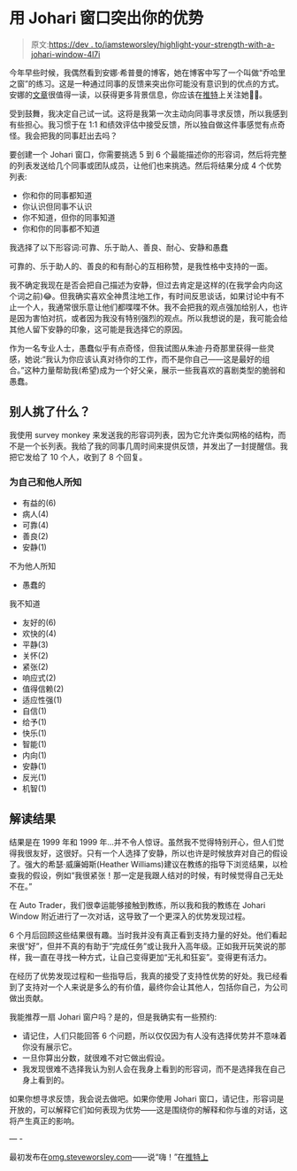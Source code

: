 # 用 Johari 窗口突出你的优势

> 原文:[https://dev . to/iamsteworsley/highlight-your-strength-with-a-johari-window-4l7i](https://dev.to/iamsteveworsley/highlight-your-strengths-with-a-johari-window-4l7i)

今年早些时候，我偶然看到安娜·希普曼的博客，她在博客中写了一个叫做“乔哈里之窗”的练习。这是一种通过同事的反馈来突出你可能没有意识到的优点的方式。安娜的[文章](https://www.annashipman.co.uk/jfdi/johari-window.html)很值得一读，以获得更多背景信息，你应该在[推特](https://twitter.com/annashipman)上关注她👌🏻。

受到鼓舞，我决定自己试一试。这将是我第一次主动向同事寻求反馈，所以我感到有些担心。我习惯于在 1:1 和绩效评估中接受反馈，所以独自做这件事感觉有点奇怪。我会把我的同事赶出去吗？

要创建一个 Johari 窗口，你需要挑选 5 到 6 个最能描述你的形容词，然后将完整的列表发送给几个同事或团队成员，让他们也来挑选。然后将结果分成 4 个优势列表:

*   你和你的同事都知道
*   你认识但同事不认识
*   你不知道，但你的同事知道
*   你和你的同事都不知道

我选择了以下形容词:可靠、乐于助人、善良、耐心、安静和愚蠢

可靠的、乐于助人的、善良的和有耐心的互相称赞，是我性格中支持的一面。

我不确定我现在是否会把自己描述为安静，但过去肯定是这样的(在我学会内向这个词之前)😂。但我确实喜欢全神贯注地工作，有时间反思谈话，如果讨论中有不止一个人，我通常很乐意让他们都喋喋不休。我不会把我的观点强加给别人，也许是因为害怕对抗，或者因为我没有特别强烈的观点。所以我想说的是，我可能会给其他人留下安静的印象，这可能是我选择它的原因。

作为一名专业人士，愚蠢似乎有点奇怪，但我试图从朱迪·丹奇那里获得一些灵感，她说:“我认为你应该认真对待你的工作，而不是你自己——这是最好的组合。”这种力量帮助我(希望)成为一个好父亲，展示一些我喜欢的喜剧类型的脆弱和愚蠢。

## [](#what-did-other-people-pick)别人挑了什么？

我使用 survey monkey 来发送我的形容词列表，因为它允许类似网格的结构，而不是一个长列表。我给了我的同事几周时间来提供反馈，并发出了一封提醒信。我把它发给了 10 个人，收到了 8 个回复。

### [](#known-to-self-and-others)为自己和他人所知

*   有益的(6)
*   病人(4)
*   可靠(4)
*   善良(2)
*   安静(1)

不为他人所知

*   愚蠢的

我不知道

*   友好的(6)
*   欢快的(4)
*   平静(3)
*   关怀(2)
*   紧张(2)
*   响应式(2)
*   值得信赖(2)
*   适应性强(1)
*   自信(1)
*   给予(1)
*   快乐(1)
*   智能(1)
*   内向(1)
*   安静(1)
*   反光(1)
*   机智(1)

## [](#interpreting-the-results)解读结果

结果是在 1999 年和 1999 年...并不令人惊讶。虽然我不觉得特别开心，但人们觉得我很友好，这很好。只有一个人选择了安静，所以也许是时候放弃对自己的假设了。强大的希瑟·威廉姆斯(Heather Williams)建议在教练的指导下浏览结果，以检查我的假设，例如“我很紧张！那一定是我跟人结对的时候，有时候觉得自己无处不在。”

在 Auto Trader，我们很幸运能够接触到教练，所以我和我的教练在 Johari Window 附近进行了一次对话，这导致了一个更深入的优势发现过程。

6 个月后回顾这些结果很有趣。当时我并没有真正看到支持力量的好处。他们看起来很“好”，但并不真的有助于“完成任务”或让我升入高年级。正如我开玩笑说的那样，我一直在寻找一种方式，让自己变得更加“无礼和狂妄”。变得更有活力。

在经历了优势发现过程和一些指导后，我真的接受了支持性优势的好处。我已经看到了支持对一个人来说是多么的有价值，最终你会让其他人，包括你自己，为公司做出贡献。

我能推荐一扇 Johari 窗户吗？是的，但是我确实有一些预约:

*   请记住，人们只能回答 6 个问题，所以仅仅因为有人没有选择优势并不意味着你没有展示它。
*   一旦你算出分数，就很难不对它做出假设。
*   我发现很难不选择我认为别人会在我身上看到的形容词，而不是选择我在自己身上看到的。

如果你想寻求反馈，我会说去做吧。如果你使用 Johari 窗口，请记住，形容词是开放的，可以解释它们如何表现为优势——这是围绕你的解释和你与谁的对话，这将产生真正的影响。

— -

最初发布在[omg.steveworsley.com](https://omg.steveworsley.com/posts/highlighting-your-strengths-using-a-johari-window/)——说“嗨！”在[推特上](https://mobile.twitter.com/iamsteveworsley)